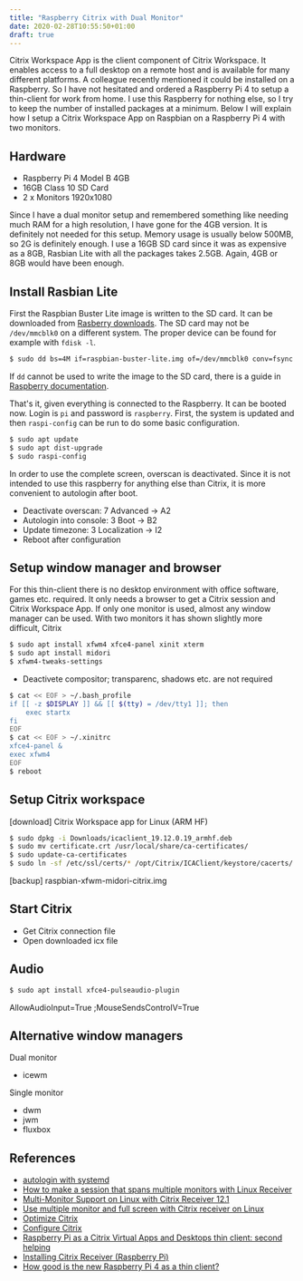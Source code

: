 ```yaml
---
title: "Raspberry Citrix with Dual Monitor"
date: 2020-02-28T10:55:50+01:00
draft: true
---
```


Citrix Workspace App is the client component of Citrix
Workspace. It enables access to a full desktop on a
remote host and is available for many different platforms.
A colleague recently mentioned it could be installed
on a Raspberry. So I have not hesitated and
ordered a Raspberry Pi 4 to setup a thin-client for
work from home. I use this Raspberry for nothing else,
so I try to keep the number of installed packages at
a minimum. Below I will explain how I setup a Citrix
Workspace App on Raspbian on a Raspberry Pi 4 with
two monitors.

## Hardware
- Raspberry Pi 4 Model B 4GB
- 16GB Class 10 SD Card
- 2 x Monitors 1920x1080

Since I have a dual monitor setup and remembered
something like needing much RAM for a high resolution,
I have gone for the 4GB version. It is definitely not
needed for this setup. Memory usage is usually below 500MB,
so 2G is definitely enough. I use a 16GB SD card since
it was as expensive as a 8GB, Rasbian Lite with all
the packages takes 2.5GB. Again, 4GB or 8GB would
have been enough.

## Install Rasbian Lite
First the Raspbian Buster Lite image is written to the
SD card. It can be downloaded from
[Rasberry downloads][raspi-download].
The SD card may not be `/dev/mmcblk0` on a different
system. The proper device can be found for example with
`fdisk -l`.


```bash
$ sudo dd bs=4M if=raspbian-buster-lite.img of=/dev/mmcblk0 conv=fsync status=progress
```

If `dd` cannot be used to write the image to
the SD card, there is a guide in
[Raspberry documentation][raspi-write-sdcard].

That's it, given everything is connected to the Raspberry.
It can be booted now. Login is `pi` and password is
`raspberry`. First, the system is updated and then
`raspi-config` can be run to do some basic
configuration.

```bash
$ sudo apt update
$ sudo apt dist-upgrade
$ sudo raspi-config
```
In order to use the complete screen, overscan is deactivated.
Since it is not intended to use this raspberry for anything
else than Citrix, it is more convenient to autologin after
boot.

- Deactivate overscan: 7 Advanced -> A2
- Autologin into console: 3 Boot -> B2
- Update timezone: 3 Localization -> I2
- Reboot after configuration

## Setup window manager and browser
For this thin-client there is no desktop environment
with office software, games etc. required. It only
needs a browser to get a Citrix session and Citrix
Workspace App. If only one monitor is used, almost any
window manager can be used. With two monitors it
has shown slightly more difficult, Citrix

```bash
$ sudo apt install xfwm4 xfce4-panel xinit xterm
$ sudo apt install midori
$ xfwm4-tweaks-settings
```
- Deactivete compositor; transparenc, shadows etc. are not required

```bash
$ cat << EOF > ~/.bash_profile
if [[ -z $DISPLAY ]] && [[ $(tty) = /dev/tty1 ]]; then
    exec startx
fi
EOF
$ cat << EOF > ~/.xinitrc
xfce4-panel &
exec xfwm4
EOF
$ reboot
```

## Setup Citrix workspace

[download] Citrix Workspace app for Linux (ARM HF)

```bash
$ sudo dpkg -i Downloads/icaclient_19.12.0.19_armhf.deb
$ sudo mv certificate.crt /usr/local/share/ca-certificates/
$ sudo update-ca-certificates
$ sudo ln -sf /etc/ssl/certs/* /opt/Citrix/ICAClient/keystore/cacerts/
```

[backup] raspbian-xfwm-midori-citrix.img

## Start Citrix
- Get Citrix connection file
- Open downloaded icx file

## Audio
```bash
$ sudo apt install xfce4-pulseaudio-plugin
```
AllowAudioInput=True
;MouseSendsControlV=True


## Alternative window managers
Dual monitor
- icewm

Single monitor
- dwm
- jwm
- fluxbox

## References
- [autologin with systemd](https://unix.stackexchange.com/questions/42359/how-can-i-autologin-to-desktop-with-systemd)
- [How to make a session that spans multiple monitors with Linux Receiver](https://support.citrix.com/article/CTX209485)
- [Multi-Monitor Support on Linux with Citrix Receiver 12.1](https://discussions.citrix.com/topic/310423-multi-monitor-support-on-linux-with-citrix-receiver-121/#comment-1669828)
- [Use multiple monitor and full screen with Citrix receiver on Linux](https://arsenicks.wordpress.com/2019/01/30/use-multiple-monitor-and-full-screen-with-citrix-receiver-on-linux/)
- [Optimize Citrix](https://docs.citrix.com/en-us/receiver/linux/current-release/optimize.html)
- [Configure Citrix](https://docs.citrix.com/en-us/citrix-workspace-app-for-linux/configure-xenapp.html)
- [Raspberry Pi as a Citrix Virtual Apps and Desktops thin client: second helping](https://www.citrix.com/blogs/2018/11/30/raspberry-pi-as-a-citrix-virtual-apps-and-desktops-thin-client-second-helping/)
- [Installing Citrix Receiver (Raspberry Pi)](https://geektechstuff.com/2018/06/24/installing-citrix-receiver-raspberry-pi/)
- [How good is the new Raspberry Pi 4 as a thin client?](https://www.citrix.com/blogs/2019/07/08/how-good-is-the-new-raspberry-pi-4-as-a-thin-client/)



[raspi-download]: https://www.raspberrypi.org/downloads/raspbian/
[raspi-write-sdcard]: https://www.raspberrypi.org/documentation/installation/installing-images/README.md
